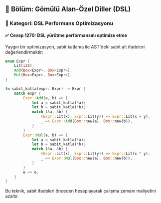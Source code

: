 ## 📘 Bölüm: Gömülü Alan-Özel Diller (DSL)
### 🔹 Kategori: DSL Performans Optimizasyonu
#### ✅ Cevap 1270: DSL yürütme performansını optimize etme

Yaygın bir optimizasyon, sabit katlama ile AST'deki sabit alt ifadeleri değerlendirmektir:

```rust
enum Expr {
    Lit(i32),
    Add(Box<Expr>, Box<Expr>),
    Mul(Box<Expr>, Box<Expr>),
}

fn sabit_katla(expr: Expr) -> Expr {
    match expr {
        Expr::Add(a, b) => {
            let a = sabit_katla(*a);
            let b = sabit_katla(*b);
            match (&a, &b) {
                (Expr::Lit(x), Expr::Lit(y)) => Expr::Lit(x + y),
                _ => Expr::Add(Box::new(a), Box::new(b)),
            }
        }
        Expr::Mul(a, b) => {
            let a = sabit_katla(*a);
            let b = sabit_katla(*b);
            match (&a, &b) {
                (Expr::Lit(x), Expr::Lit(y)) => Expr::Lit(x * y),
                _ => Expr::Mul(Box::new(a), Box::new(b)),
            }
        }
        e => e,
    }
}
```

Bu teknik, sabit ifadeleri önceden hesaplayarak çalışma zamanı maliyetini azaltır.
